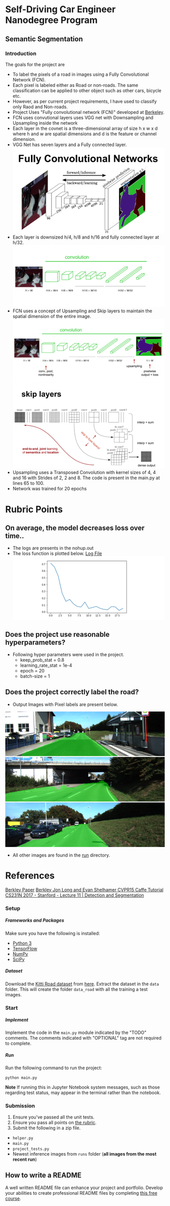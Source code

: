 # Self-Driving Car Engineer Nanodegree Program
## Semantic Segmentation

[//]: # (Image References)
[image1]: ./output_images/FCN.png
[image2]: ./output_images/FCN-2.png
[image3]: ./output_images/Upsampling.png
[image4]: ./output_images/skip-layers.png
[image5]: ./output_images/loss-plot.png
[image6]: ./runs/um_000013.png
[image7]: ./runs/um_000011.png
[image8]: ./runs/um_000015.png

### Introduction
The goals for the project are 

* To label the pixels of a road in images using a Fully Convolutional Network (FCN). 
* Each pixel is labeled either as Road or non-roads. The same classification can be applied to other object such as other cars, bicycle etc.
* However, as per current project requirements, I have used to classify only Raod and Non-roads.
* Project Uses "Fully convolutional network (FCN)" developed at [Berkeley](https://people.eecs.berkeley.edu/~jonlong/long_shelhamer_fcn.pdf). 
* FCN uses convutional layers uses VGG net with Downsampling and Upsampling inside the network
* Each layer in the covnet is a three-dimensional array of size h x w x d where h and w are spatial dimensions and d is the feature or channel dimension.
* VGG Net has seven layers and a Fully connected layer.
![alt text][image1]
* Each layer is downsized h/4, h/8 and h/16 and fully connected layer at h/32.
![alt text][image2]
* FCN uses a concept of Upsampling and Skip layers to maintain the spatial dimension of the entire image. 
![alt text][image3]
![alt text][image4]
* Upsampling uses a Transposed Convolution with kernel sizes of 4, 4 and 16 with Strides of 2, 2 and 8. The code is present in the main.py at lines 65 to 100.
* Network was trained for 20 epochs


# Rubric Points
## On average, the model decreases loss over time..
* The logs are presents in the nohup.out
* The loss function is plotted below. [Log File](./nohup.out)
![alt text][image5]

## Does the project use reasonable hyperparameters?
* Following hyper parameters were used in the project.
	* keep_prob_stat = 0.8
	* learning_rate_stat = 1e-4
	* epoch = 20
	* batch-size = 1

## Does the project correctly label the road?
* Output Images with Pixel labels are present below.

![alt text][image6]
![alt text][image7]
![alt text][image8]

* All other images are found in the [run](./runs) directory. 


# References

[Berkley Paper](https://people.eecs.berkeley.edu/~jonlong/long_shelhamer_fcn.pdf)
[Berkley Jon Long and Evan Shelhamer CVPR15 Caffe Tutorial](http://tutorial.caffe.berkeleyvision.org/caffe-cvpr15-pixels.pdf)
[CS231N 2017 - Stanford - Lecture 11 | Detection and Segmentation](https://www.youtube.com/watch?v=nDPWywWRIRo&t=1103s&index=11&list=PLzUTmXVwsnXod6WNdg57Yc3zFx_f-RYsq)


### Setup
##### Frameworks and Packages
Make sure you have the following is installed:
 - [Python 3](https://www.python.org/)
 - [TensorFlow](https://www.tensorflow.org/)
 - [NumPy](http://www.numpy.org/)
 - [SciPy](https://www.scipy.org/)
##### Dataset
Download the [Kitti Road dataset](http://www.cvlibs.net/datasets/kitti/eval_road.php) from [here](http://www.cvlibs.net/download.php?file=data_road.zip).  Extract the dataset in the `data` folder.  This will create the folder `data_road` with all the training a test images.

### Start
##### Implement
Implement the code in the `main.py` module indicated by the "TODO" comments.
The comments indicated with "OPTIONAL" tag are not required to complete.
##### Run
Run the following command to run the project:
```
python main.py
```
**Note** If running this in Jupyter Notebook system messages, such as those regarding test status, may appear in the terminal rather than the notebook.

### Submission
1. Ensure you've passed all the unit tests.
2. Ensure you pass all points on [the rubric](https://review.udacity.com/#!/rubrics/989/view).
3. Submit the following in a zip file.
 - `helper.py`
 - `main.py`
 - `project_tests.py`
 - Newest inference images from `runs` folder  (**all images from the most recent run**)
 
 ## How to write a README
A well written README file can enhance your project and portfolio.  Develop your abilities to create professional README files by completing [this free course](https://www.udacity.com/course/writing-readmes--ud777).
